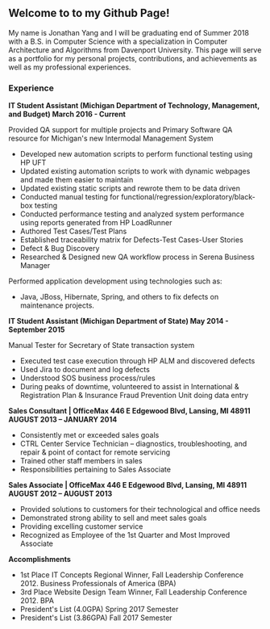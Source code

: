 ## Welcome to to my Github Page!

My name is Jonathan Yang and I will be graduating end of Summer 2018 with a B.S. in Computer Science with a specialization in Computer Architecture and Algorithms from Davenport University. This page will serve as a portfolio for my personal projects, contributions, and achievements as well as my professional experiences.


### Experience
**IT Student Assistant (Michigan Department of Technology, Management, and Budget) March 2016 - Current**

Provided QA support for multiple projects and Primary Software QA resource for Michigan's new Intermodal Management System
- Developed new automation scripts to perform functional testing using HP UFT
- Updated existing automation scripts to work with dynamic webpages and made them easier to maintain
- Updated existing static scripts and rewrote them to be data driven
- Conducted manual testing for functional/regression/exploratory/black-box testing
- Conducted performance testing and analyzed system performance using reports generated from HP LoadRunner
- Authored Test Cases/Test Plans
- Established traceability matrix for Defects-Test Cases-User Stories
- Defect & Bug Discovery
- Researched & Designed new QA workflow process in Serena Business Manager


Performed application development using technologies such as:
- Java, JBoss, Hibernate, Spring, and others to fix defects on maintenance projects. 

**IT Student Assistant (Michigan Department of State) May 2014 - September 2015**

Manual Tester for Secretary of State transaction system
- Executed test case execution through HP ALM and discovered defects
- Used Jira to document and log defects
- Understood SOS business process/rules
- During peaks of downtime, volunteered to assist in International & Registration Plan & Insurance Fraud Prevention Unit doing data entry

**Sales Consultant | OfficeMax 446 E Edgewood Blvd, Lansing, MI 48911 AUGUST 2013 – JANUARY 2014**
- Consistently met or exceeded sales goals
- CTRL Center Service Technician – diagnostics, troubleshooting, and repair & point of contact for remote servicing
- Trained other staff members in sales 
- Responsibilities pertaining to Sales Associate

**Sales Associate | OfficeMax 446 E Edgewood Blvd, Lansing, MI 48911 AUGUST 2012 – AUGUST 2013**
- Provided solutions to customers for their technological and office needs
- Demonstrated strong ability to sell and meet sales goals
- Providing excelling customer service 
- Recognized as Employee of the 1st Quarter and Most Improved Associate


**Accomplishments**
- 1st Place IT Concepts Regional Winner, Fall Leadership Conference 2012. Business Professionals of America (BPA)
- 3rd Place Website Design Team Winner, Fall Leadership Conference 2012. BPA
- President's List (4.0GPA) Spring 2017 Semester
- President's List (3.86GPA) Fall 2017 Semester
